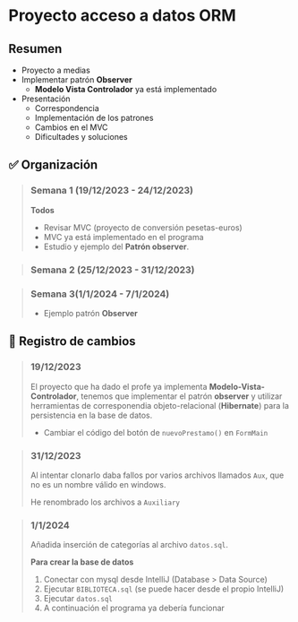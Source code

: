 # Proyecto acceso a datos ORM

## Resumen

- Proyecto a medias
- Implementar patrón **Observer** 
    - **Modelo Vista Controlador** ya está implementado
- Presentación
    - Correspondencia
    - Implementación de los patrones
    - Cambios en el MVC
    - Dificultades y soluciones

## ✅ Organización

> ### Semana 1 (19/12/2023 - 24/12/2023)
> 
> **Todos**
> - Revisar MVC (proyecto de conversión pesetas-euros)
> - MVC ya está implementado en el programa
> - Estudio y ejemplo del **Patrón observer**.

> ### Semana 2 (25/12/2023 - 31/12/2023)
>

> ### Semana 3(1/1/2024 - 7/1/2024) 
> 
> - Ejemplo patrón **Observer**

## 📄 Registro de cambios

> ### 19/12/2023
> 
> El proyecto que ha dado el profe ya implementa **Modelo-Vista-Controlador**,
> tenemos que implementar el patrón **observer** y utilizar herramientas de
> corresponendia objeto-relacional (**Hibernate**) para la persistencia en la
> base de datos.
> 
> - Cambiar el código del botón de `nuevoPrestamo()` en `FormMain`

> ### 31/12/2023
> 
> Al intentar clonarlo daba fallos por varios archivos llamados `Aux`,
> que no es un nombre válido en windows.
>
> He renombrado los archivos a `Auxiliary`

> ### 1/1/2024
>
> Añadida inserción de categorías al archivo `datos.sql`.
> 
> **Para crear la base de datos**
> 1. Conectar con mysql desde IntelliJ (Database \> Data Source)
> 2. Ejecutar `BIBLIOTECA.sql` (se puede hacer desde el propio IntelliJ)
> 3. Ejecutar `datos.sql`
> 4. A continuación el programa ya debería funcionar 